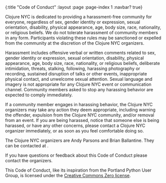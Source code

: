 {:title "Code of Conduct"
 :layout :page
 :page-index 1
 :navbar? true}

Clojure NYC is dedicated to providing a harassment-free community for everyone, regardless of sex, gender identity or expression, sexual orientation, disability, physical appearance, age, body size, race, nationality, or religious beliefs. We do not tolerate harassment of community members in any form. Participants violating these rules may be sanctioned or expelled from the community at the discretion of the Clojure NYC organizers.

Harassment includes offensive verbal or written comments related to sex, gender identity or expression, sexual orientation, disability, physical appearance, age, body size, race, nationality, or religious beliefs, deliberate intimidation, threats, stalking, following, harassing photography or recording, sustained disruption of talks or other events, inappropriate physical contact, and unwelcome sexual attention. Sexual language and imagery is not appropriate for any Clojure NYC event or communication channel. Community members asked to stop any harassing behavior are expected to comply immediately.

If a community member engages in harassing behavior, the Clojure NYC organizers may take any action they deem appropriate, including warning the offender, expulsion from the Clojure NYC community, and/or removal from an event. If you are being harassed, notice that someone else is being harassed, or have any other concerns, please contact a Clojure NYC organizer immediately, or as soon as you feel comfortable doing so.

The Clojure NYC organizers are Andy Parsons and Brian Ballantine. They can be contacted at <a href="javascript:location='mailto:\u006f\u0072\u0067\u0040\u0063\u006c\u006f\u006a\u0075\u0072\u0065\u002e\u006e\u0079\u0063';void 0"><script type="text/javascript">document.write('\u006f\u0072\u0067\u0040\u0063\u006c\u006f\u006a\u0075\u0072\u0065\u002e\u006e\u0079\u0063')</script></a>.

If you have questions or feedback about this Code of Conduct please contact the organizers.

This Code of Conduct, like its inspiration from the Portland Python User Group, is licensed under the [Creative Commons Zero license](https://creativecommons.org/share-your-work/public-domain/cc0/).
